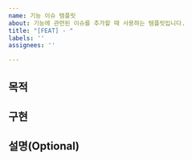 ```yaml
---
name: 기능 이슈 템플릿
about: 기능에 관련된 이슈를 추가할 때 사용하는 템플릿입니다.
title: "[FEAT] - "
labels: ''
assignees: ''

---
```


## 목적

## 구현

## 설명(Optional)

